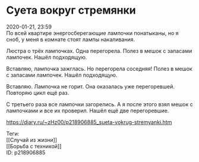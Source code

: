 Суета вокруг стремянки
=======================

   
 2020-01-21, 23:59   
  По всей квартире энергосберегающие лампочки понатыканы, но я сноб, у меня в комнате стоят лампы накаливания.   
   
 Люстра о трёх лампочках. Одна перегорела. Полез в мешок с запасами лампочек. Нашёл подходящую.   
   
 Вставляю, лампочка зажглась. Но перегорела соседняя! Полез в мешок с запасами лампочек. Нашёл подходящую.   
   
 Вставляю. Лампочка не горит. Она оказалась уже перегоревшей. Повторяю цикл ещё раз.   
   
 С третьего раза все лампочки загорелись. А я после этого взял мешок с лампочками и все их проверил. Нашёл ещё две перегоревшие.   
    
 <https://diary.ru/~zHz00/p218906885_sueta-vokrug-stremyanki.htm>   
   
 Теги:   
 [[Случай из жизни]]   
 [[Борьба с техникой]]   
 ID: p218906885